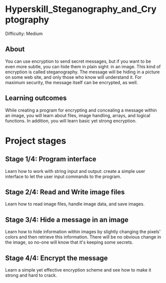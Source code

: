 # Hyperskill_Steganography_and_Cryptography
Difficulty: Medium

## About
You can use encryption to send secret messages, but if you want to be even more subtle, you can hide them in plain sight: in an image. 
This kind of encryption is called steganography. The message will be hiding in a picture on some web site, and only those who know will understand it. 
For maximum security, the message itself can be encrypted, as well.
## Learning outcomes
While creating a program for encrypting and concealing a message within an image, you will learn about files, image handling, arrays, and logical functions. 
In addition, you will learn basic yet strong encryption.

# Project stages
## Stage 1/4: Program interface
Learn how to work with string input and output: create a simple user interface to let the user input commands to the program.
## Stage 2/4: Read and Write image files
Learn how to read image files, handle image data, and save images.
## Stage 3/4: Hide a message in an image
Learn how to hide information within images by slightly changing the pixels' colors and then retrieve this information. 
There will be no obvious change in the image, so no-one will know that it's keeping some secrets.
## Stage 4/4: Encrypt the message
Learn a simple yet effective encryption scheme and see how to make it strong and hard to crack.
